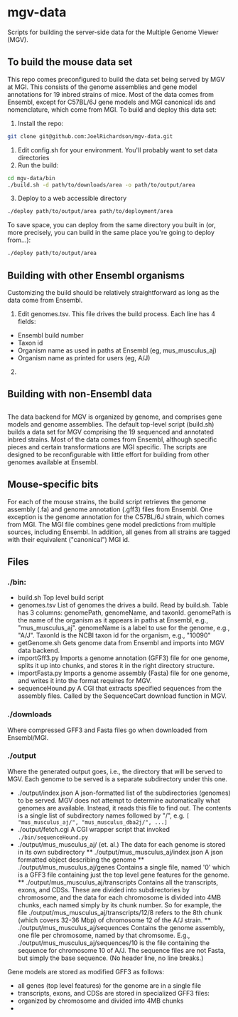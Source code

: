 
# mgv-data 

Scripts for building the server-side data for the Multiple Genome Viewer (MGV).

## To build the mouse data set
This repo comes preconfigured to build the data set being served by MGV at MGI.
This consists of the genome assemblies and gene model annotations for 19 inbred strains of mice.
Most of the data comes from Ensembl, except for C57BL/6J gene models and MGI canonical ids and nomenclature,
which come from MGI. To build and deploy this data set:
1. Install the repo: 
```bash
git clone git@github.com:JoelRichardson/mgv-data.git
```
1. Edit config.sh for your environment. You'll probably want to set data directories
2. Run the build: 
```bash
cd mgv-data/bin
./build.sh -d path/to/downloads/area -o path/to/output/area
```
3. Deploy to a web accessible directory
```bash
./deploy path/to/output/area path/to/deployment/area
```
To save space, you can deploy from the same directory you built in (or, more precisely, you can build in the
same place you're going to deploy from...):
```bash
./deploy path/to/output/area
```

## Building with other Ensembl organisms
Customizing the build should be relatively straightforward as long as the data come from Ensembl.

1. Edit genomes.tsv. This file drives the build process. Each line has 4 fields:
 - Ensembl build number
 - Taxon id
 - Organism name as used in paths at Ensembl (eg, mus_musculus_aj)
 - Organism name as printed for users (eg, A/J)
2. 

## Building with non-Ensembl data

## 

The data backend for MGV is organized by genome, and comprises gene models and genome assemblies.
The default top-level script (build.sh) builds a data set for MGV comprising the 19 sequenced and 
annotated inbred strains.
Most of the data comes from Ensembl, although specific pieces and certain transformations are MGI specific.
The scripts are designed to be reconfigurable with little effort for building
from other genomes available at Ensembl.

## Mouse-specific bits
For each of the mouse strains, the build script retrieves the genome assembly (.fa) and genome annotation 
(.gff3) files from Ensembl.
One exception is the genome annotation for the C57BL/6J strain, which comes from MGI. The MGI file
combines gene model predictions from multiple sources, including Ensembl.
In addition, all genes from all strains are tagged with their equivalent ("canonical") MGI id.

## Files

### ./bin:
* build.sh Top level build script
* genomes.tsv List of genomes the drives a build. Read by build.sh. Table has 3 columns: genomePath, genomeName,
and taxonId. genomePath is the name of the organism as it appears in paths at Ensembl, e.g., "mus_musculus_aj".
genomeName is a label to use for the genome, e.g., "A/J". TaxonId is the NCBI taxon id for the organism, e.g., "10090"
* getGenome.sh Gets genome data from Ensembl and imports into MGV data backend.
* importGff3.py Imports a genome annotation (GFF3) file for one genome, splits it up into chunks, and stores it 
in the right directory structure.
* importFasta.py Imports a genome assembly (Fasta) file for one genome, and writes it into the format requires for MGV.
* sequenceHound.py A CGI that extracts specified sequences from the assembly files. Called by the SequenceCart download
function in MGV.

### ./downloads
Where compressed GFF3 and Fasta files go when downloaded from Ensembl/MGI.

### ./output
Where the generated output goes, i.e., the directory that will be served to MGV. Each genome to be served is a separate subdirectory under this one. 
* ./output/index.json A json-formatted list of the subdirectories (genomes) to be served. MGV does not attempt to determine automatically what genomes are available. Instead, it reads this file to find out. The contents is a single list of subdirectory names followed by "/", e.g. `[ "mus_musculus_aj/", "mus_musculus_dba2j/", ...]`
* ./output/fetch.cgi A CGI wrapper script that invoked `./bin/sequenceHound.py`
* ./output/mus_musculus_aj/ (et. al.) The data for each genome is stored in its own subdirectory
** ./output/mus_musculus_aj/index.json A json formatted object describing the genome
** ./output/mus_musculus_aj/genes Contains a single file, named '0' which is a GFF3 file containing just the top level gene features for the genome.
** ./output/mus_musculus_aj/transcripts Contains all the transcripts, exons, and CDSs. These are divided into subdirectories by chromosome, and the data for each chromosome is divided into 4MB chunks, each named simply by its chunk number. So for example, the file ./output/mus_musculus_aj/transcripts/12/8 refers to the 8th chunk (which covers 32-36 Mbp) of chromosome 12 of the A/J strain.
** ./output/mus_musculus_aj/sequences Contains the genome assembly, one file per chromosome, named by that chromsome. E.g., ./output/mus_musculus_aj/sequences/10 is the file containing the sequence for chromosome 10 of A/J. The sequence files are not
Fasta, but simply the base sequence. (No header line, no line breaks.)

Gene models are stored as modified GFF3 as follows:
* all genes (top level features) for the genome are in a single file
* transcripts, exons, and CDSs are stored in specialized GFF3 files:
 * organized by chromosome and divided into 4MB chunks
 * 



